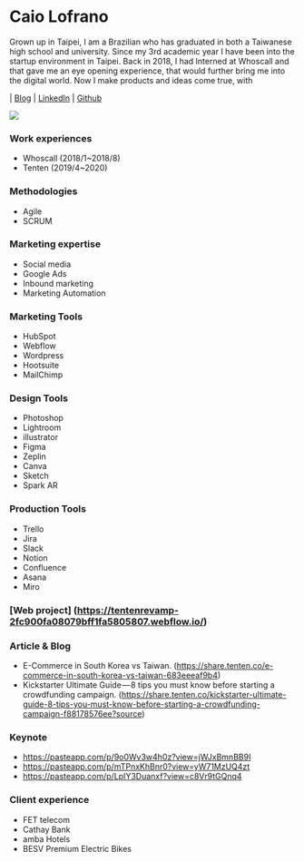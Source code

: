 # Caio Lofrano 
Grown up in Taipei, I am a Brazilian who has graduated in both a Taiwanese high school and university. 
Since my 3rd academic year I have been into the startup environment in Taipei. 
Back in 2018, I had Interned at Whoscall and that gave me an eye opening experience, that would further bring me into the digital world.
Now I make products and ideas come true, with 

| [Blog](https://medium.com/@caio.lofrano) | [LinkedIn](https://www.linkedin.com/in/caiolofrano/) | [Github](https://github.com/Lofrano)

![](https://i.imgur.com/sNJAsje.png)

### Work experiences
- Whoscall (2018/1~2018/8)
- Tenten (2019/4~2020)

### Methodologies
- Agile
- SCRUM

### Marketing expertise
- Social media
- Google Ads
- Inbound marketing
- Marketing Automation

### Marketing Tools
- HubSpot
- Webflow
- Wordpress
- Hootsuite
- MailChimp

### Design Tools
- Photoshop
- Lightroom
- illustrator
- Figma
- Zeplin
- Canva
- Sketch
- Spark AR

### Production Tools
- Trello
- Jira
- Slack
- Notion
- Confluence
- Asana
- Miro


### [Web project] (https://tentenrevamp-2fc900fa08079bff1fa5805807.webflow.io/)


### Article & Blog
- E-Commerce in South Korea vs Taiwan. (https://share.tenten.co/e-commerce-in-south-korea-vs-taiwan-683eeeaf9b4)
- Kickstarter Ultimate Guide — 8 tips you must know before starting a crowdfunding campaign. (https://share.tenten.co/kickstarter-ultimate-guide-8-tips-you-must-know-before-starting-a-crowdfunding-campaign-f88178576ee?source)

### Keynote
- https://pasteapp.com/p/9o0Wv3w4h0z?view=jWJxBmnBB9I
- https://pasteapp.com/p/mTPnxKhBnr0?view=yW71MzUQ4zt
- https://pasteapp.com/p/LpIY3Duanxf?view=c8Vr9tGQnq4


### Client experience
- FET telecom
- Cathay Bank
- amba Hotels
- BESV Premium Electric Bikes

